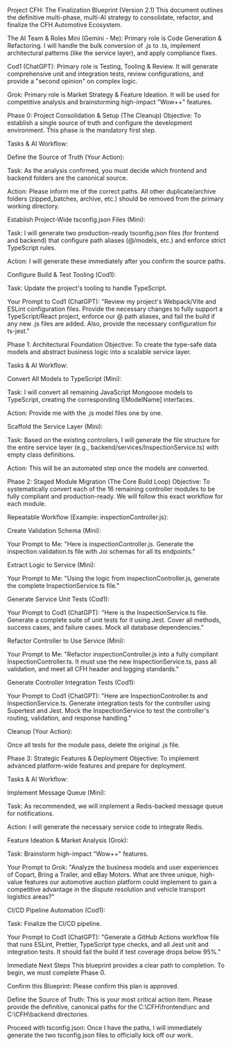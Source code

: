 Project CFH: The Finalization Blueprint (Version 2.1)
This document outlines the definitive multi-phase, multi-AI strategy to consolidate, refactor, and finalize the CFH Automotive Ecosystem.

The AI Team & Roles
Mini (Gemini - Me): Primary role is Code Generation & Refactoring. I will handle the bulk conversion of .js to .ts, implement architectural patterns (like the service layer), and apply compliance fixes.

Cod1 (ChatGPT): Primary role is Testing, Tooling & Review. It will generate comprehensive unit and integration tests, review configurations, and provide a "second opinion" on complex logic.

Grok: Primary role is Market Strategy & Feature Ideation. It will be used for competitive analysis and brainstorming high-impact "Wow++" features.

Phase 0: Project Consolidation & Setup (The Cleanup)
Objective: To establish a single source of truth and configure the development environment. This phase is the mandatory first step.

Tasks & AI Workflow:

Define the Source of Truth (Your Action):

Task: As the analysis confirmed, you must decide which frontend and backend folders are the canonical source.

Action: Please inform me of the correct paths. All other duplicate/archive folders (zipped_batches, archive, etc.) should be removed from the primary working directory.

Establish Project-Wide tsconfig.json Files (Mini):

Task: I will generate two production-ready tsconfig.json files (for frontend and backend) that configure path aliases (@/models, etc.) and enforce strict TypeScript rules.

Action: I will generate these immediately after you confirm the source paths.

Configure Build & Test Tooling (Cod1):

Task: Update the project's tooling to handle TypeScript.

Your Prompt to Cod1 (ChatGPT): "Review my project's Webpack/Vite and ESLint configuration files. Provide the necessary changes to fully support a TypeScript/React project, enforce our @ path aliases, and fail the build if any new .js files are added. Also, provide the necessary configuration for ts-jest."

Phase 1: Architectural Foundation
Objective: To create the type-safe data models and abstract business logic into a scalable service layer.

Tasks & AI Workflow:

Convert All Models to TypeScript (Mini):

Task: I will convert all remaining JavaScript Mongoose models to TypeScript, creating the corresponding I[ModelName] interfaces.

Action: Provide me with the .js model files one by one.

Scaffold the Service Layer (Mini):

Task: Based on the existing controllers, I will generate the file structure for the entire service layer (e.g., backend/services/InspectionService.ts) with empty class definitions.

Action: This will be an automated step once the models are converted.

Phase 2: Staged Module Migration (The Core Build Loop)
Objective: To systematically convert each of the 16 remaining controller modules to be fully compliant and production-ready. We will follow this exact workflow for each module.

Repeatable Workflow (Example: inspectionController.js):

Create Validation Schema (Mini):

Your Prompt to Me: "Here is inspectionController.js. Generate the inspection.validation.ts file with Joi schemas for all its endpoints."

Extract Logic to Service (Mini):

Your Prompt to Me: "Using the logic from inspectionController.js, generate the complete InspectionService.ts file."

Generate Service Unit Tests (Cod1):

Your Prompt to Cod1 (ChatGPT): "Here is the InspectionService.ts file. Generate a complete suite of unit tests for it using Jest. Cover all methods, success cases, and failure cases. Mock all database dependencies."

Refactor Controller to Use Service (Mini):

Your Prompt to Me: "Refactor inspectionController.js into a fully compliant InspectionController.ts. It must use the new InspectionService.ts, pass all validation, and meet all CFH header and logging standards."

Generate Controller Integration Tests (Cod1):

Your Prompt to Cod1 (ChatGPT): "Here are InspectionController.ts and InspectionService.ts. Generate integration tests for the controller using Supertest and Jest. Mock the InspectionService to test the controller's routing, validation, and response handling."

Cleanup (Your Action):

Once all tests for the module pass, delete the original .js file.

Phase 3: Strategic Features & Deployment
Objective: To implement advanced platform-wide features and prepare for deployment.

Tasks & AI Workflow:

Implement Message Queue (Mini):

Task: As recommended, we will implement a Redis-backed message queue for notifications.

Action: I will generate the necessary service code to integrate Redis.

Feature Ideation & Market Analysis (Grok):

Task: Brainstorm high-impact "Wow++" features.

Your Prompt to Grok: "Analyze the business models and user experiences of Copart, Bring a Trailer, and eBay Motors. What are three unique, high-value features our automotive auction platform could implement to gain a competitive advantage in the dispute resolution and vehicle transport logistics areas?"

CI/CD Pipeline Automation (Cod1):

Task: Finalize the CI/CD pipeline.

Your Prompt to Cod1 (ChatGPT): "Generate a GitHub Actions workflow file that runs ESLint, Prettier, TypeScript type checks, and all Jest unit and integration tests. It should fail the build if test coverage drops below 95%."

Immediate Next Steps
This blueprint provides a clear path to completion. To begin, we must complete Phase 0.

Confirm this Blueprint: Please confirm this plan is approved.

Define the Source of Truth: This is your most critical action item. Please provide the definitive, canonical paths for the C:\CFH\frontend\src and C:\CFH\backend directories.

Proceed with tsconfig.json: Once I have the paths, I will immediately generate the two tsconfig.json files to officially kick off our work.